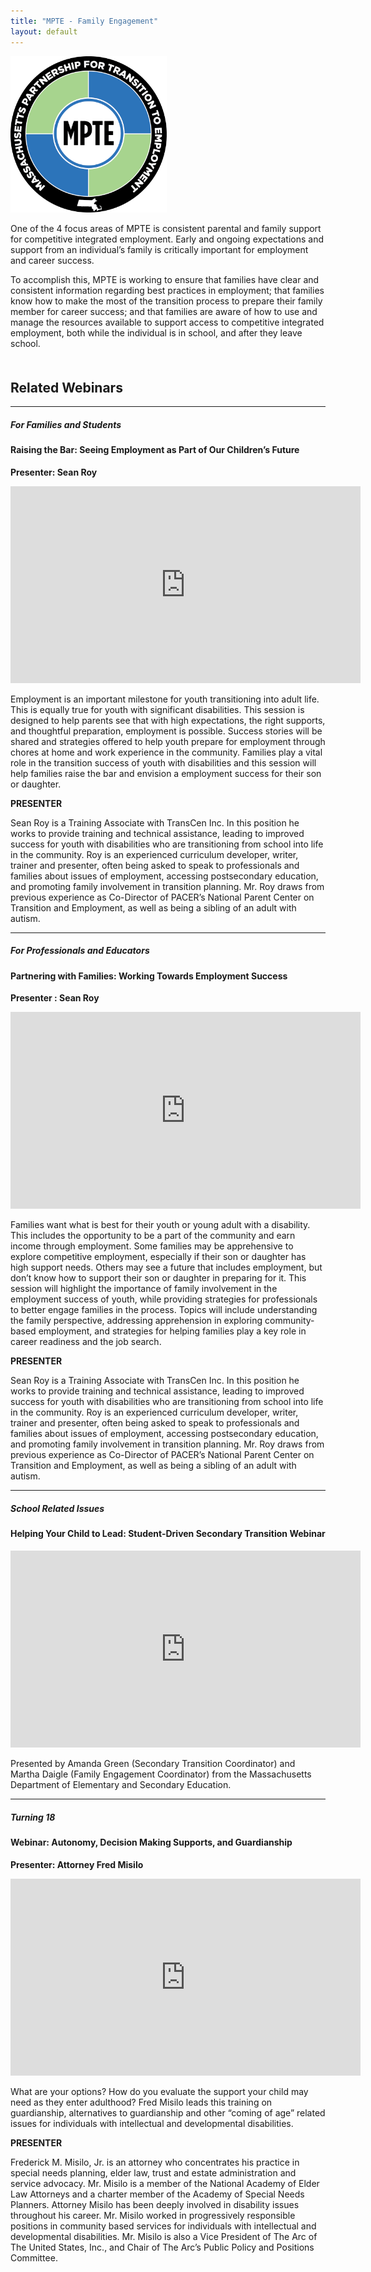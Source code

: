 ```yaml
---
title: "MPTE - Family Engagement"
layout: default
---
```


<img src="/img/MPTE_logo.png" alt="MPTE" class="img-fluid float-left" style="max-width:250px; padding-right:3em;" >

One of the 4 focus areas of MPTE is consistent parental and family support for competitive integrated employment. Early and ongoing expectations and support from an individual’s family is critically important for employment and career success. 

To accomplish this, MPTE is working to ensure that families have clear and consistent information regarding best practices in employment; that families know how to make the most of the transition process to prepare their family member for career success; and that families are aware of how to use and manage the resources available to support access to competitive integrated employment, both while the individual is in school, and after they leave school. 

<h2 style="clear:all; padding-top:1em;">Related Webinars</h2>
<hr>


<h5>For Families and Students</h5>

<h4>Raising the Bar: Seeing Employment as Part of Our Children’s Future</h4>
<p><b>Presenter: Sean Roy </b></p>
<p><iframe width="560" height="315" src="https://www.youtube-nocookie.com/embed/20FS1RlQ7ME" frameborder="0" allow="accelerometer; autoplay; encrypted-media; gyroscope; picture-in-picture" allowfullscreen></iframe></p>
<p>Employment is an important milestone for youth transitioning into adult life. This is equally true for youth with significant disabilities. This session is designed to help parents see that with high expectations, the right supports, and thoughtful preparation, employment is possible. Success stories will be shared and strategies offered to help youth prepare for employment through chores at home and work experience in the community. Families play a vital role in the transition success of youth with disabilities and this session will help families raise the bar and envision a employment success for their son or daughter.</p>

<p><b>PRESENTER</b></p>

<p>Sean Roy is a Training Associate with TransCen Inc. In this position he works to provide training and technical assistance, leading to improved success for youth with disabilities who are transitioning from school into life in the community. Roy is an experienced curriculum developer, writer, trainer and presenter, often being asked to speak to professionals and families about issues of employment, accessing postsecondary education, and promoting family involvement in transition planning. Mr. Roy draws from previous experience as Co-Director of PACER’s National Parent Center on Transition and Employment, as well as being a sibling of an adult with autism.</p>


<hr>
<h5>For Professionals and Educators </h5>
<h4>Partnering with Families: Working Towards Employment Success</h4>
<p><b>Presenter : Sean Roy</b></p>
<p><iframe width="560" height="315" src="https://www.youtube-nocookie.com/embed/GZtRPI_eGZk" frameborder="0" allow="accelerometer; autoplay; encrypted-media; gyroscope; picture-in-picture" allowfullscreen></iframe></p>

<p>Families want what is best for their youth or young adult with a disability. This includes the opportunity to be a part of the community and earn income through employment. Some families may be apprehensive to explore competitive employment, especially if their son or daughter has high support needs. Others may see a future that includes employment, but don’t know how to support their son or daughter in preparing for it. This session will highlight the importance of family involvement in the employment success of youth, while providing strategies for professionals to better engage families in the process. Topics will include understanding the family perspective, addressing apprehension in exploring community-based employment, and strategies for helping families play a key role in career readiness and the job search.</p>
<p><b>PRESENTER</b></p>
<p>Sean Roy is a Training Associate with TransCen Inc. In this position he works to provide training and technical assistance, leading to improved success for youth with disabilities who are transitioning from school into life in the community. Roy is an experienced curriculum developer, writer, trainer and presenter, often being asked to speak to professionals and families about issues of employment, accessing postsecondary education, and promoting family involvement in transition planning. Mr. Roy draws from previous experience as Co-Director of PACER’s National Parent Center on Transition and Employment, as well as being a sibling of an adult with autism. </p>

<hr>

<h5>School Related Issues</h5>
<h4>Helping Your Child to Lead: Student-Driven Secondary Transition Webinar </h4>
<p><iframe width="560" height="315" src="https://www.youtube-nocookie.com/embed/YwFRAflxVnY" frameborder="0" allow="accelerometer; autoplay; encrypted-media; gyroscope; picture-in-picture" allowfullscreen></iframe></p>
<p>Presented by Amanda Green (Secondary Transition Coordinator) and Martha Daigle (Family Engagement Coordinator) from the Massachusetts Department of Elementary and Secondary Education.</p>

<hr>
<h5>Turning 18</h5>
<h4>Webinar: Autonomy, Decision Making Supports, and Guardianship</h4>
<p><b>Presenter:  Attorney Fred Misilo</b></p>

<p><iframe width="560" height="315" src="https://www.youtube-nocookie.com/embed/kEmXSJaFruM" frameborder="0" allow="accelerometer; autoplay; encrypted-media; gyroscope; picture-in-picture" allowfullscreen></iframe>
</p>

<p>What are your options? How do you evaluate the support your child may need as they enter adulthood? 
Fred Misilo leads this training on guardianship, alternatives to guardianship and other “coming of age” related issues for individuals with intellectual and developmental disabilities. </p>


<p><b>PRESENTER</b></p>
<p>Frederick M. Misilo, Jr. is an attorney who concentrates his practice in special needs planning, elder law, trust and estate administration and service advocacy. Mr. Misilo is a member of the National Academy of Elder Law Attorneys and a charter member of the Academy of Special Needs Planners. Attorney Misilo has been deeply involved in disability issues throughout his career. Mr. Misilo worked in progressively responsible positions in community based services for individuals with intellectual and developmental disabilities. Mr. Misilo is also a Vice President of The Arc of The United States, Inc., and Chair of The Arc’s Public Policy and Positions Committee.</p>




